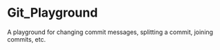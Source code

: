 # Git_Playground
A playground for changing commit messages, splitting a commit, joining commits, etc.
